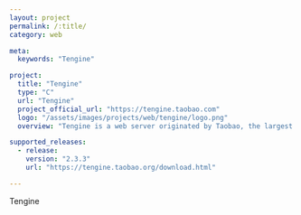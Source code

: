 ```yaml
---
layout: project
permalink: /:title/
category: web

meta:
  keywords: "Tengine"

project:
  title: "Tengine"
  type: "C"
  url: "Tengine"
  project_official_url: "https://tengine.taobao.com"
  logo: "/assets/images/projects/web/tengine/logo.png"
  overview: "Tengine is a web server originated by Taobao, the largest e-commerce website in Asia. It is based on the Nginx HTTP server and has many advanced features."

supported_releases:
  - release:
    version: "2.3.3"
    url: "https://tengine.taobao.org/download.html"

---
```


<p>Tengine</p>
